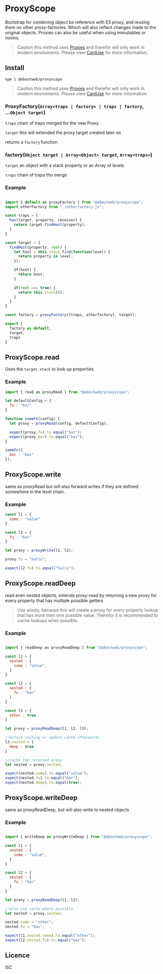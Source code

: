 # ProxyScope

Bootstrap for combining object be reference with ES proxy, and reusing them on other proxy-factories. Which will also reflect changes made to the original objects. Proxies can also be useful when using immutables or mixins.

> Caution this method uses [Proxies](https://developer.mozilla.org/en-US/docs/Web/JavaScript/Reference/Global_Objects/Proxy) and therefor will only work in modern enviroments. Please view [CanIUse](https://caniuse.com/#feat=proxy) for more information.

## Install

`npm i @aboutweb/proxyscope`

> Caution this method uses [Proxies](https://developer.mozilla.org/en-US/docs/Web/JavaScript/Reference/Global_Objects/Proxy) and therefor will only work in modern enviroments. Please view [CanIUse](https://caniuse.com/#feat=proxy) for more information.


### ProxyFactory(`Array<traps | factory> | traps | factory`, ...`Object target`)
`traps` chain of traps merged for the new Proxy

`target` this will extended the proxy target created later on

returns a `factory` function


### factory(`Object target | Array<Object> target`, `Array<traps>`)
`target` an object with a stack property or an Array of levels

`traps` chain of traps tho merge

### Example
```javascript

import { default as proxyFactory } from "@aboutweb/proxyscope";
import otherFactory from "./otherfactory.js";

const traps = {
  has(target, property, receiver) {
    return target.findHost(property);
  }
}

const target = {
  findHost(property, root) {
    let host = this.stack.find(function(level) {
      return property in level;
    });

    if(host) {
      return host;
    }

    if(root === true) {
      return this.stack[0];
    }
  }
}

const factory = proxyFactory([traps, otherfactory], target);

export {
  factory as default,
  target,
  traps
}

```

## ProxyScope.read
Uses the `target.stack` to look up properties.

### Example

```javascript
import { read as proxyRead } from "@aboutweb/proxyscope";

let defaultConfig = {
  fu : "bar"
}

function someFn(config) {
  let proxy = proxyRead(config, defaultConfig);

  expect(proxy.fu).to.equal("bar");
  expect(proxy.bar).to.equal("baz");
}

someFn({
  bar : "baz"
});

```

## ProxyScope.write
  same as proxyRead but will also forward writes if they are defined somewhere in the level chain.

### Example

```javascript
const l1 = {
  some : "value"
}

const l2 = {
  fu : "bar"
}

let proxy = proxyWrite(l1, l2);

proxy.fu = "hallo";

expect(l2.fu).to.equal("hallo");

```

## ProxyScope.readDeep
  read even nested objects, extends proxy-read by returning a new proxy for every property that has multiple possible getters

> Use wisely, because this will create a proxy for every property lookup that has more then one possible value. Therefor it is recommended to cache lookups when possible.

### Example
```javascript

import { readDeep as proxyReadDeep } from "@aboutweb/proxyscope";

const l1 = {
  nested : {
    some : "value",
  }
}

const l2 = {
  nested : {
    fu : "bar"
  }
}

const l3 = {
  other : true
}

let proxy = proxyReadDeep(l1, l2, l3);

//before caching or update cache afterwords
l3.nested = {
  deep : true
}

//cache the returned proxy
let nested = proxy.nested;

expect(nested.some).to.equal("value");
expect(nested.fu).to.equal("bar");
expect(nested.deep).to.equal(true);

```

## ProxyScope.writeDeep
  same as proxyReadDeep, but will also write to nested objects


### Example
```javascript

import { writeDeep as proxyWriteDeep } from "@aboutweb/proxyscope";

const l1 = {
  nested : {
    some : "value",
  }
}

const l2 = {
  nested : {
    fu : "bar"
  }
}

let proxy = proxyReadDeep(l1, l2);

//also use cache where possible
let nested = proxy.nested;

nested.some = "other";
nested.fu = "baz";

expect(l1.nested.some).to.equal("other");
expect(l2.nested.fu).to.equal("baz");

```

## Licence

ISC
